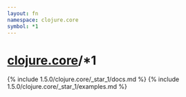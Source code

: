 ```yaml
---
layout: fn
namespace: clojure.core
symbol: *1
---
```


# [clojure.core](../)/*1

{% include 1.5.0/clojure.core/_star_1/docs.md %}
{% include 1.5.0/clojure.core/_star_1/examples.md %}

